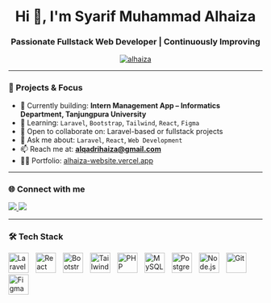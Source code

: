 <h1 align="center">Hi 👋, I'm Syarif Muhammad Alhaiza</h1>
<h3 align="center">Passionate Fullstack Web Developer | Continuously Improving</h3>

<p align="center">
  <a href="https://alhaiza-website.vercel.app" target="_blank">
    <img src="https://komarev.com/ghpvc/?username=alhaiza&label=Visitors&color=0e75b6&style=flat" alt="alhaiza" />
  </a>
</p>

---

### 🔧 Projects & Focus

- 🔭 Currently building: **Intern Management App – Informatics Department, Tanjungpura University**  
- 🌱 Learning: `Laravel`, `Bootstrap`, `Tailwind`, `React`, `Figma`
- 👯 Open to collaborate on: Laravel-based or fullstack projects  
- 💬 Ask me about: `Laravel`, `React`, `Web Development`  
- 📫 Reach me at: **alqadrihaiza@gmail.com**  
- 👨‍💻 Portfolio: [alhaiza-website.vercel.app](https://alhaiza-website.vercel.app)

---

### 🌐 Connect with me
<p align="left">
  <a href="https://linkedin.com/in/alhaiza" target="_blank">
    <img src="https://img.shields.io/badge/LinkedIn-%230077B5?style=for-the-badge&logo=linkedin&logoColor=white" />
  </a>
  <a href="https://instagram.com/alhaiza_" target="_blank">
    <img src="https://img.shields.io/badge/Instagram-%23E4405F?style=for-the-badge&logo=instagram&logoColor=white" />
  </a>
</p>

---

### 🛠️ Tech Stack
<p align="left">
  <!-- Laravel PNG fallback -->
  <img src="https://upload.wikimedia.org/wikipedia/commons/9/9a/Laravel.svg" alt="Laravel" width="40" style="margin-right: 10px;" />
  
  <!-- React -->
  <img src="https://cdn.jsdelivr.net/gh/devicons/devicon/icons/react/react-original.svg" alt="React" width="40" style="margin-right: 10px;" />
  
  <!-- Bootstrap -->
  <img src="https://cdn.jsdelivr.net/gh/devicons/devicon/icons/bootstrap/bootstrap-plain.svg" alt="Bootstrap" width="40" style="margin-right: 10px;" />
  
  <!-- Tailwind PNG fallback -->
  <img src="https://upload.wikimedia.org/wikipedia/commons/d/d5/Tailwind_CSS_Logo.svg" alt="TailwindCSS" width="40" style="margin-right: 10px;" />
  
  <!-- PHP -->
  <img src="https://cdn.jsdelivr.net/gh/devicons/devicon/icons/php/php-original.svg" alt="PHP" width="40" style="margin-right: 10px;" />
  
  <!-- MySQL -->
  <img src="https://cdn.jsdelivr.net/gh/devicons/devicon/icons/mysql/mysql-original.svg" alt="MySQL" width="40" style="margin-right: 10px;" />
  
  <!-- PostgreSQL -->
  <img src="https://cdn.jsdelivr.net/gh/devicons/devicon/icons/postgresql/postgresql-original.svg" alt="PostgreSQL" width="40" style="margin-right: 10px;" />
  
  <!-- Node.js -->
  <img src="https://cdn.jsdelivr.net/gh/devicons/devicon/icons/nodejs/nodejs-original.svg" alt="Node.js" width="40" style="margin-right: 10px;" />
  
  <!-- Git -->
  <img src="https://cdn.jsdelivr.net/gh/devicons/devicon/icons/git/git-original.svg" alt="Git" width="40" style="margin-right: 10px;" />
  
  <!-- Figma -->
  <img src="https://cdn.jsdelivr.net/gh/devicons/devicon/icons/figma/figma-original.svg" alt="Figma" width="40" style="margin-right: 10px;" />
</p>

